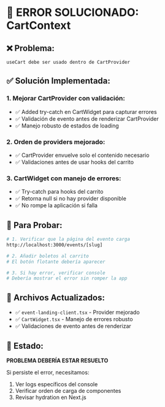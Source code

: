 # 🚨 ERROR SOLUCIONADO: CartContext

## ❌ Problema:
```
useCart debe ser usado dentro de CartProvider
```

## ✅ Solución Implementada:

### 1. **Mejorar CartProvider con validación:**
- ✅ Added try-catch en CartWidget para capturar errores
- ✅ Validación de evento antes de renderizar CartProvider
- ✅ Manejo robusto de estados de loading

### 2. **Orden de providers mejorado:**
- ✅ CartProvider envuelve solo el contenido necesario
- ✅ Validaciones antes de usar hooks del carrito

### 3. **CartWidget con manejo de errores:**
- ✅ Try-catch para hooks del carrito
- ✅ Retorna null si no hay provider disponible
- ✅ No rompe la aplicación si falla

## 🧪 Para Probar:

```bash
# 1. Verificar que la página del evento carga
http://localhost:3000/events/[slug]

# 2. Añadir boletos al carrito
# El botón flotante debería aparecer

# 3. Si hay error, verificar console
# Debería mostrar el error sin romper la app
```

## 📝 Archivos Actualizados:

- ✅ `event-landing-client.tsx` - Provider mejorado
- ✅ `CartWidget.tsx` - Manejo de errores robusto
- ✅ Validaciones de evento antes de renderizar

## 🔄 Estado:
**PROBLEMA DEBERÍA ESTAR RESUELTO**

Si persiste el error, necesitamos:
1. Ver logs específicos del console
2. Verificar orden de carga de componentes
3. Revisar hydration en Next.js
